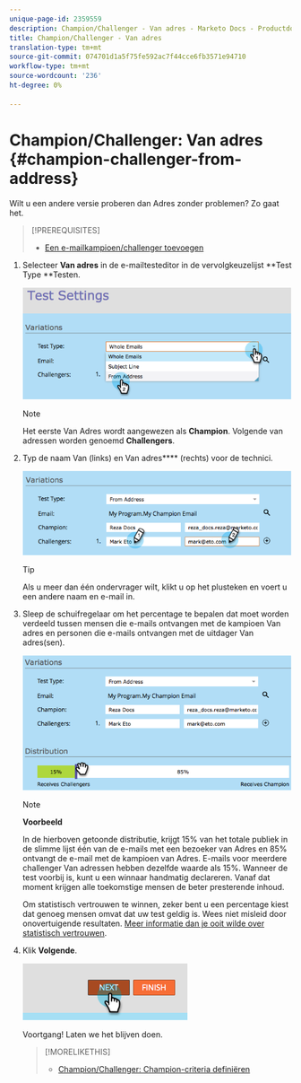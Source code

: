 ```yaml
---
unique-page-id: 2359559
description: Champion/Challenger - Van adres - Marketo Docs - Productdocumentatie
title: Champion/Challenger - Van adres
translation-type: tm+mt
source-git-commit: 074701d1a5f75fe592ac7f44cce6fb3571e94710
workflow-type: tm+mt
source-wordcount: '236'
ht-degree: 0%

---
```



# Champion/Challenger: Van adres {#champion-challenger-from-address}

Wilt u een andere versie proberen dan Adres zonder problemen? Zo gaat het.

>[!PREREQUISITES]
>
>* [Een e-mailkampioen/challenger toevoegen](add-an-email-champion-challenger.md)

>



1. Selecteer **Van adres** in de e-mailtesteditor in de vervolgkeuzelijst **Test Type **Testen.

   ![](assets/image2014-9-15-12-3a52-3a33.png)

   >[!NOTE]
   >
   >Het eerste Van Adres wordt aangewezen als **Champion**. Volgende van adressen worden genoemd **Challengers**.

1. Typ de naam Van (links) en Van adres**** (rechts) voor de technici.

   ![](assets/image2014-9-15-12-3a52-3a50.png)

   >[!TIP]
   >
   >Als u meer dan één ondervrager wilt, klikt u op het plusteken en voert u een andere naam en e-mail in.

1. Sleep de schuifregelaar om het percentage te bepalen dat moet worden verdeeld tussen mensen die e-mails ontvangen met de kampioen Van adres en personen die e-mails ontvangen met de uitdager Van adres(sen).

   ![](assets/image2014-9-15-12-3a53-3a1.png)

   >[!NOTE]
   >
   >**Voorbeeld**
   >
   >
   >In de hierboven getoonde distributie, krijgt 15% van het totale publiek in de slimme lijst één van de e-mails met een bezoeker van Adres en 85% ontvangt de e-mail met de kampioen van Adres. E-mails voor meerdere challenger Van adressen hebben dezelfde waarde als 15%. Wanneer de test voorbij is, kunt u een winnaar handmatig declareren. Vanaf dat moment krijgen alle toekomstige mensen de beter presterende inhoud.

   Om statistisch vertrouwen te winnen, zeker bent u een percentage kiest dat genoeg mensen omvat dat uw test geldig is. Wees niet misleid door onovertuigende resultaten.  [Meer informatie dan je ooit wilde over statistisch vertrouwen](http://en.wikipedia.org/wiki/Confidence_interval).

1. Klik **Volgende**.

   ![](assets/image2014-9-15-12-3a53-3a15.png)

   Voortgang! Laten we het blijven doen.

   >[!MORELIKETHIS]
   >
   >
   >    
   >    
   >    * [Champion/Challenger: Champion-criteria definiëren](champion-challenger-define-champion-criteria.md)


